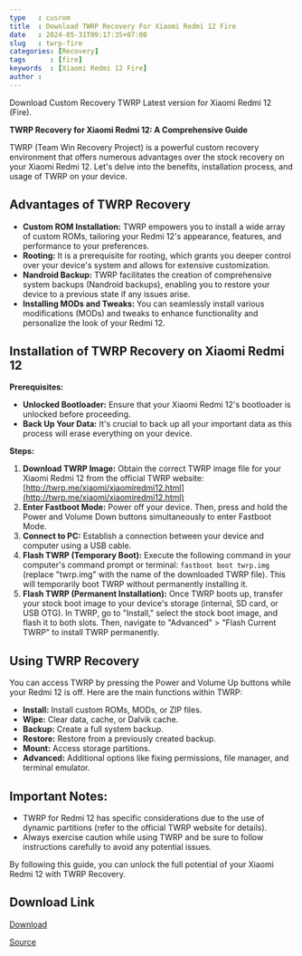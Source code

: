 ```yaml
---
type   : cusrom
title  : Download TWRP Recovery For Xiaomi Redmi 12 Fire
date   : 2024-05-31T09:17:35+07:00
slug   : twrp-fire
categories: [Recovery]
tags      : [fire]
keywords  : [Xiaomi Redmi 12 Fire]
author :
---
```


Download Custom Recovery TWRP Latest version for Xiaomi Redmi 12 (Fire).

**TWRP Recovery for Xiaomi Redmi 12: A Comprehensive Guide**

TWRP (Team Win Recovery Project) is a powerful custom recovery environment that offers numerous advantages over the stock recovery on your Xiaomi Redmi 12. Let's delve into the benefits, installation process, and usage of TWRP on your device.

## Advantages of TWRP Recovery

* **Custom ROM Installation:** TWRP empowers you to install a wide array of custom ROMs, tailoring your Redmi 12's appearance, features, and performance to your preferences.
* **Rooting:** It is a prerequisite for rooting, which grants you deeper control over your device's system and allows for extensive customization.
* **Nandroid Backup:** TWRP facilitates the creation of comprehensive system backups (Nandroid backups), enabling you to restore your device to a previous state if any issues arise.
* **Installing MODs and Tweaks:** You can seamlessly install various modifications (MODs) and tweaks to enhance functionality and personalize the look of your Redmi 12.

## Installation of TWRP Recovery on Xiaomi Redmi 12

**Prerequisites:**

* **Unlocked Bootloader:** Ensure that your Xiaomi Redmi 12's bootloader is unlocked before proceeding.
* **Back Up Your Data:** It's crucial to back up all your important data as this process will erase everything on your device.

**Steps:**

1. **Download TWRP Image:** Obtain the correct TWRP image file for your Xiaomi Redmi 12 from the official TWRP website: [http://twrp.me/xiaomi/xiaomiredmi12.html](http://twrp.me/xiaomi/xiaomiredmi12.html)
2. **Enter Fastboot Mode:** Power off your device. Then, press and hold the Power and Volume Down buttons simultaneously to enter Fastboot Mode.
3. **Connect to PC:** Establish a connection between your device and computer using a USB cable.
4. **Flash TWRP (Temporary Boot):** Execute the following command in your computer's command prompt or terminal: `fastboot boot twrp.img` (replace "twrp.img" with the name of the downloaded TWRP file). This will temporarily boot TWRP without permanently installing it.
5. **Flash TWRP (Permanent Installation):** Once TWRP boots up, transfer your stock boot image to your device's storage (internal, SD card, or USB OTG). In TWRP, go to "Install," select the stock boot image, and flash it to both slots. Then, navigate to "Advanced" > "Flash Current TWRP" to install TWRP permanently.

## Using TWRP Recovery

You can access TWRP by pressing the Power and Volume Up buttons while your Redmi 12 is off. Here are the main functions within TWRP:

* **Install:** Install custom ROMs, MODs, or ZIP files.
* **Wipe:** Clear data, cache, or Dalvik cache.
* **Backup:** Create a full system backup.
* **Restore:** Restore from a previously created backup.
* **Mount:** Access storage partitions.
* **Advanced:** Additional options like fixing permissions, file manager, and terminal emulator.

## Important Notes:

* TWRP for Redmi 12 has specific considerations due to the use of dynamic partitions (refer to the official TWRP website for details).
* Always exercise caution while using TWRP and be sure to follow instructions carefully to avoid any potential issues.

By following this guide, you can unlock the full potential of your Xiaomi Redmi 12 with TWRP Recovery.


## Download Link
[Download](https://dl.twrp.me/fire)

[Source](https://twrp.me/xiaomi/xiaomiredmi12.html)

